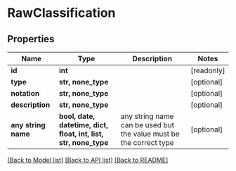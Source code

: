 # RawClassification


## Properties
Name | Type | Description | Notes
------------ | ------------- | ------------- | -------------
**id** | **int** |  | [readonly] 
**type** | **str, none_type** |  | [optional] 
**notation** | **str, none_type** |  | [optional] 
**description** | **str, none_type** |  | [optional] 
**any string name** | **bool, date, datetime, dict, float, int, list, str, none_type** | any string name can be used but the value must be the correct type | [optional]

[[Back to Model list]](../README.md#documentation-for-models) [[Back to API list]](../README.md#documentation-for-api-endpoints) [[Back to README]](../README.md)


